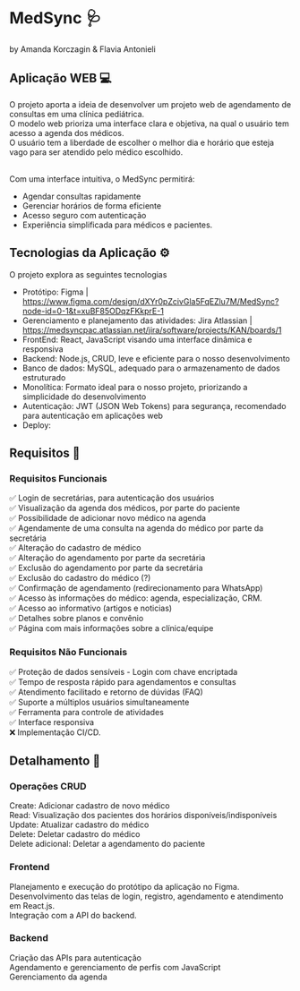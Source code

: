 # MedSync 🩺
by Amanda Korczagin & Flavia Antonieli 
<h2>Aplicação WEB 💻</h2>
O projeto aporta a ideia de desenvolver um projeto web de agendamento de consultas em uma clínica pediátrica.<br>
O modelo web prioriza uma interface clara e objetiva, na qual o usuário tem acesso a agenda dos médicos.<br>
O usuário tem a liberdade de escolher o melhor dia e horário que esteja vago para ser atendido pelo médico escolhido.<br>
<br>

Com uma interface intuitiva, o MedSync permitirá: <br>

- Agendar consultas rapidamente
- Gerenciar horários de forma eficiente
- Acesso seguro com autenticação
- Experiência simplificada para médicos e pacientes.

<h2>Tecnologias da Aplicação ⚙</h2>

O projeto explora as seguintes tecnologias
- Protótipo: Figma | https://www.figma.com/design/dXYr0pZcivGla5FqEZlu7M/MedSync?node-id=0-1&t=xuBF85ODqzFKkprE-1
- Gerenciamento e planejamento das atividades: Jira Atlassian | https://medsyncpac.atlassian.net/jira/software/projects/KAN/boards/1
- FrontEnd: React, JavaScript visando uma interface dinâmica e responsiva
- Backend: Node.js, CRUD, leve e eficiente para o nosso desenvolvimento
- Banco de dados: MySQL, adequado para o armazenamento de dados estruturado
- Monolítica: Formato ideal para o nosso projeto, priorizando a simplicidade do desenvolvimento
- Autenticação: JWT (JSON Web Tokens) para segurança, recomendado para autenticação em aplicações web
- Deploy:

<h2>Requisitos 📃</h2>

<h3>Requisitos Funcionais</h3>

✅ Login de secretárias, para autenticação dos usuários <br>
✅ Visualização da agenda dos médicos, por parte do paciente <br>
✅ Possibilidade de adicionar novo médico na agenda <br>
✅ Agendamente de uma consulta na agenda do médico por parte da secretária <br>
✅ Alteração do cadastro de médico <br>
✅ Alteração do agendamento por parte da secretária <br>
✅ Exclusão do agendamento por parte da secretária <br>
✅ Exclusão do cadastro do médico (?) <br>
✅ Confirmação de agendamento (redirecionamento para WhatsApp) <br>
✅ Acesso às informações do médico: agenda, especialização, CRM. <br>
✅ Acesso ao informativo (artigos e noticias) <br>
✅ Detalhes sobre planos e convênio <br>
✅ Página com mais informações sobre a clínica/equipe 

<h3>Requisitos Não Funcionais</h3>

✅ Proteção de dados sensíveis - Login com chave encriptada <br>
✅ Tempo de resposta rápido para agendamentos e consultas <br>
✅ Atendimento facilitado e retorno de dúvidas (FAQ) <br>
✅ Suporte a múltiplos usuários simultaneamente <br>
✅ Ferramenta para controle de atividades <br>
✅ Interface responsiva <br> 
❌ Implementação CI/CD. 

<h2>Detalhamento 📌</h2>
<h3>Operações CRUD</h3>
Create: Adicionar cadastro de novo médico <br>
Read: Visualização dos pacientes dos horários disponíveis/indisponíveis <br>
Update: Atualizar cadastro do médico <br>
Delete: Deletar cadastro do médico <br>
Delete adicional: Deletar a agendamento do paciente <br>

<h3>Frontend</h3>
Planejamento e execução do protótipo da aplicação no Figma.<br>
Desenvolvimento das telas de login, registro, agendamento e atendimento em React.js. <br>
Integração com a API do backend.<br>

<h3>Backend</h3>
Criação das APIs para autenticação<br>
Agendamento e gerenciamento de perfis com JavaScript <br>
Gerenciamento da agenda<br>
